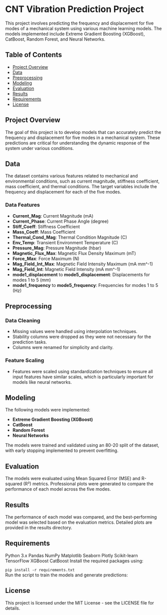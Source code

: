 # CNT Vibration Prediction Project

This project involves predicting the frequency and displacement for five modes of a mechanical system using various machine learning models. The models implemented include Extreme Gradient Boosting (XGBoost), CatBoost, Random Forest, and Neural Networks.

## Table of Contents

- [Project Overview](#project-overview)
- [Data](#data)
- [Preprocessing](#preprocessing)
- [Modeling](#modeling)
- [Evaluation](#evaluation)
- [Results](#results)
- [Requirements](#requirements)
- [License](#license)

## Project Overview

The goal of this project is to develop models that can accurately predict the frequency and displacement for five modes in a mechanical system. These predictions are critical for understanding the dynamic response of the system under various conditions.

## Data

The dataset contains various features related to mechanical and environmental conditions, such as current magnitude, stiffness coefficient, mass coefficient, and thermal conditions. The target variables include the frequency and displacement for each of the five modes.

### Data Features

- **Current_Mag**: Current Magnitude (mA)
- **Current_Phase**: Current Phase Angle (degree)
- **Stiff_Coeff**: Stiffness Coefficient
- **Mass_Coeff**: Mass Coefficient
- **Thermal_Cond_Mag**: Thermal Condition Magnitude (C)
- **Env_Temp**: Transient Environment Temperature (C)
- **Pressure_Mag**: Pressure Magnitude (hbar)
- **Magnetic_Flux_Max**: Magnetic Flux Density Maximum (mT)
- **Force_Max**: Force Maximum (N)
- **Mag_Field_Int_Max**: Magnetic Field Intensity Maximum (mA mm^-1)
- **Mag_Field_Int**: Magnetic Field Intensity (mA mm^-1)
- **mode1_displacement** to **mode5_displacement**: Displacements for modes 1 to 5 (mm)
- **mode1_frequency** to **mode5_frequency**: Frequencies for modes 1 to 5 (Hz)

## Preprocessing

### Data Cleaning

- Missing values were handled using interpolation techniques.
- Stability columns were dropped as they were not necessary for the prediction tasks.
- Columns were renamed for simplicity and clarity.

### Feature Scaling

- Features were scaled using standardization techniques to ensure all input features have similar scales, which is particularly important for models like neural networks.

## Modeling

The following models were implemented:

- **Extreme Gradient Boosting (XGBoost)**
- **CatBoost**
- **Random Forest**
- **Neural Networks**

The models were trained and validated using an 80-20 split of the dataset, with early stopping implemented to prevent overfitting.

## Evaluation
The models were evaluated using Mean Squared Error (MSE) and R-squared (R²) metrics. Professional plots were generated to compare the performance of each model across the five modes.

## Results
The performance of each model was compared, and the best-performing model was selected based on the evaluation metrics. Detailed plots are provided in the results directory.

## Requirements
Python 3.x
Pandas
NumPy
Matplotlib
Seaborn
Plotly
Scikit-learn
TensorFlow
XGBoost
CatBoost
Install the required packages using:

`pip install -r requirements.txt`<br>
Run the script to train the models and generate predictions:

## License
This project is licensed under the MIT License - see the LICENSE file for details.
